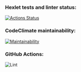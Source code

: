 ### Hexlet tests and linter status:

[![Actions Status](https://github.com/arf1e/frontend-project-lvl1/workflows/hexlet-check/badge.svg)](https://github.com/arf1e/frontend-project-lvl1/actions)

### CodeClimate maintainability:

[![Maintainability](https://api.codeclimate.com/v1/badges/161efea875fdd43f6e59/maintainability)](https://codeclimate.com/github/arf1e/frontend-project-lvl1/maintainability)

### GitHub Actions:

![Lint](https://github.com/arf1e/frontend-project-lvl1/actions/workflows/lint/badge.svg)
